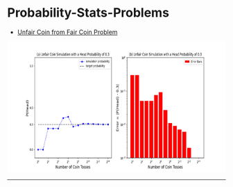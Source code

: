 # Probability-Stats-Problems
* [Unfair Coin from Fair Coin Problem](https://github.com/soheilesm/Probability-Stats-Problems/tree/main/Unfair-Coin-from-Fair-Coin)
  

<p align="center">
  <img width="750" height="300" src="./Unfair-Coin-from-Fair-Coin/outputs/simulation-results.png">
</p>


---

